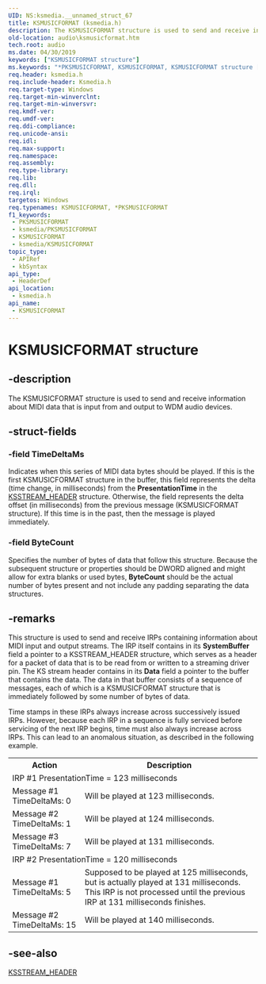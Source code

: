 ```yaml
---
UID: NS:ksmedia.__unnamed_struct_67
title: KSMUSICFORMAT (ksmedia.h)
description: The KSMUSICFORMAT structure is used to send and receive information about MIDI data that is input from and output to WDM audio devices.
old-location: audio\ksmusicformat.htm
tech.root: audio
ms.date: 04/30/2019
keywords: ["KSMUSICFORMAT structure"]
ms.keywords: "*PKSMUSICFORMAT, KSMUSICFORMAT, KSMUSICFORMAT structure [Audio Devices], PKSMUSICFORMAT, PKSMUSICFORMAT structure pointer [Audio Devices], aud-prop_04d08180-a7b6-4b88-aa9d-972e5dc237dd.xml, audio.ksmusicformat, ksmedia/KSMUSICFORMAT, ksmedia/PKSMUSICFORMAT"
req.header: ksmedia.h
req.include-header: Ksmedia.h
req.target-type: Windows
req.target-min-winverclnt: 
req.target-min-winversvr: 
req.kmdf-ver: 
req.umdf-ver: 
req.ddi-compliance: 
req.unicode-ansi: 
req.idl: 
req.max-support: 
req.namespace: 
req.assembly: 
req.type-library: 
req.lib: 
req.dll: 
req.irql: 
targetos: Windows
req.typenames: KSMUSICFORMAT, *PKSMUSICFORMAT
f1_keywords:
 - PKSMUSICFORMAT
 - ksmedia/PKSMUSICFORMAT
 - KSMUSICFORMAT
 - ksmedia/KSMUSICFORMAT
topic_type:
 - APIRef
 - kbSyntax
api_type:
 - HeaderDef
api_location:
 - ksmedia.h
api_name:
 - KSMUSICFORMAT
---
```


# KSMUSICFORMAT structure


## -description

The KSMUSICFORMAT structure is used to send and receive information about MIDI data that is input from and output to WDM audio devices.

## -struct-fields

### -field TimeDeltaMs

Indicates when this series of MIDI data bytes should be played. If this is the first KSMUSICFORMAT structure in the buffer, this field represents the delta (time change, in milliseconds) from the <b>PresentationTime</b> in the <a href="/windows-hardware/drivers/ddi/ks/ns-ks-ksstream_header">KSSTREAM_HEADER</a> structure. Otherwise, the field represents the delta offset (in milliseconds) from the previous message (KSMUSICFORMAT structure). If this time is in the past, then the message is played immediately.

### -field ByteCount

Specifies the number of bytes of data that follow this structure. Because the subsequent structure or properties should be DWORD aligned and might allow for extra blanks or used bytes, <b>ByteCount</b> should be the actual number of bytes present and not include any padding separating the data structures.

## -remarks

This structure is used to send and receive IRPs containing information about MIDI input and output streams. The IRP itself contains in its <b>SystemBuffer</b> field a pointer to a KSSTREAM_HEADER structure, which serves as a header for a packet of data that is to be read from or written to a streaming driver pin. The KS stream header contains in its <b>Data</b> field a pointer to the buffer that contains the data. The data in that buffer consists of a sequence of messages, each of which is a KSMUSICFORMAT structure that is immediately followed by some number of bytes of data.

Time stamps in these IRPs always increase across successively issued IRPs. However, because each IRP in a sequence is fully serviced before servicing of the next IRP begins, time must also always increase across IRPs. This can lead to an anomalous situation, as described in the following example.

<table>
<tr>
<th>Action</th>
<th>Description</th>
</tr>
<tr>
<td colspan="2">
IRP #1 PresentationTime = 123 milliseconds

</td>
</tr>
<tr>
<td>
Message #1 TimeDeltaMs: 0

</td>
<td>
Will be played at 123 milliseconds.

</td>
</tr>
<tr>
<td>
Message #2 TimeDeltaMs: 1

</td>
<td>
Will be played at 124 milliseconds.

</td>
</tr>
<tr>
<td>
Message #3 TimeDeltaMs: 7

</td>
<td>
Will be played at 131 milliseconds.

</td>
</tr>
<tr>
<td colspan="2">
IRP #2 PresentationTime = 120 milliseconds

</td>
</tr>
<tr>
<td>
Message #1 TimeDeltaMs: 5

</td>
<td>
Supposed to be played at 125 milliseconds, but is actually played at 131 milliseconds. This IRP is not processed until the previous IRP at 131 milliseconds finishes.

</td>
</tr>
<tr>
<td>
Message #2 TimeDeltaMs: 15

</td>
<td>
Will be played at 140 milliseconds.

</td>
</tr>
</table>

## -see-also

<a href="/windows-hardware/drivers/ddi/ks/ns-ks-ksstream_header">KSSTREAM_HEADER</a>
